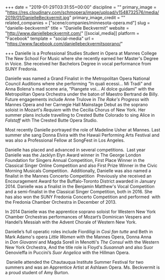 +++
date = "2019-01-29T03:31:55+00:00"
discipline = ""
primary_image = "https://res.cloudinary.com/schmopera/image/upload/v1548732576/media/2019/01/DanielleBeckvermit.jpg"
primary_image_credit = ""
related_companies = ["scene/companies/minnesota-opera.md"]
slug = "danielle-beckvermit"
title = "Danielle Beckvermit"
website = "http://www.daniellebeckvermit.com/"
[[social_media]]
platform = "Facebook"
template = "social-media"
url = "https://www.facebook.com/daniellebeckvermitsoprano/"

+++
Danielle is a Professional Studies Student in Opera at Mannes College The New School For Music where she recently earned her Master's Degree in Voice. She received her Bachelors Degree in vocal performance from SUNY Fredonia.

Danielle was named a Grand Finalist in the Metropolitan Opera National Council Auditions where she performing "In quali ecessi... Mi Tradi" and Anna Bolena's mad scene aria, "Piangete voi... Al dolce guidami" with the Metropolitan Opera Orchestra under the baton of Maestro Bertrand de Billy. Future engagements include Anne Trulove in _The Rake's Progress_ with Mannes Opera and her Carnegie Hall Mainstage Debut as the soprano soloist in Mozart's _Requiem_ with the Cecilia Chorus of New York. Her summer plans include travelling to Crested Butte Colorado to sing Alice in _Falstaff_ with The Crested Butte Opera Studio.

Most recently Danielle portrayed the role of Madeline Usher at Mannes. Last summer she sang Donna Elvira with the Hawaii Performing Arts Festival and was also a Professional Fellow at SongFest in Los Angeles.

Danielle has placed and advanced in several competitions.  Last year Danielle was the Jacklyn Elyn Award winner in The George London Foundation for Singers Annual Competition, First Place Winner in the Classical Singer Online Competition and also First Prize Winner in the Civic Morning Musicals Competition.  Additionally, Danielle was also named a finalist in the Mannes Concerto Competition  Previously she received an Encouragement Award for the Buffalo-Toronto District awarded in January 2014. Danielle was a finalist in the Benjamin Matthew's Vocal Competition and a semi-finalist in the Classical Singer Competition, both in 2016. She has also won the SUNY Fredonia Concerto Competition and performed  with the Fredonia Chamber Orchestra in December of 2013.   

In 2014 Danielle was the apprentice soprano soloist for Western New York Chamber Orchestras performances of Mozart’s Dominican Vespers and Handel’s Messiah with the Advent Chorale of Western New York.

Danielle’s full operatic roles include Fiordiligi in _Così fan tutte_ and Beth in Mark Adamo's opera _Little Women_ with the Mannes Opera, Donna Anna in _Don Giovanni_ and Magda Sorell in Menotti's _The Consul_ with the Western New York Orchestra, And the title role is Floyd's _Susannah_ and also Suor Genovieffa in Puccini’s _Suor Angelica_ with the Hillman Opera.

 Danielle attended the Chautauqua Institute Summer Festival for two summers and was an Apprentice Artist at Ashlawn Opera. Ms. Beckvermit is a proud student of Amy Burton.